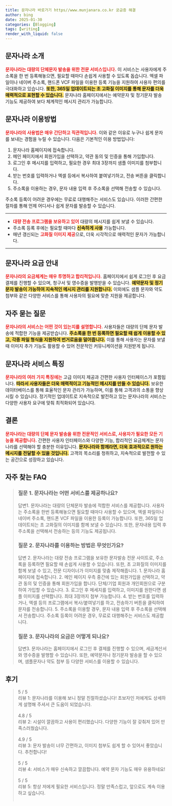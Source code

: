```yaml
---
title: 문자나라 바로가기 https//www.munjanara.co.kr 궁금증 해결
author: bing
date: 2025-01-30
categories: [Blogging]
tags: [writing]
render_with_liquid: false
---
```



<h2 id='문자나라_소개'>문자나라 소개</h2>

<p><b><span style="color: #ee2323;">문자나라는 대량의 단체문자 발송을 위한 전문 서비스입니다.</span></b> 이 서비스는 사용자에게 주소록을 한 번 등록해놓으면, 필요할 때마다 손쉽게 사용할 수 있도록 돕습니다. 엑셀 파일이나 네이버 주소록, 핸드폰 VCF 파일을 이용한 등록 기능을 지원하여 사용자 편의를 극대화하고 있습니다. <b><span style="background-color: #ffe066;">또한, 365일 업데이트되는 초 고화질 이미지를 통해 문자를 더욱 매력적으로 표현할 수 있습니다.</span></b> 문자나라 홈페이지에서는 예약문자 및 정기문자 발송 기능도 제공하여 보다 체계적인 메시지 관리가 가능합니다.</p>

<h2 id='이용방법'>문자나라 이용방법</h2>

<p><b><span style="color: #ee2323;">문자나라의 사용법은 매우 간단하고 직관적입니다.</span></b> 이와 같은 이유로 누구나 쉽게 문자를 보내는 경험을 누릴 수 있습니다. 다음은 기본적인 이용 방법입니다:</p>

<ol>
    <li>문자나라 홈페이지에 접속합니다.</li>
    <li>메인 페이지에서 회원가입을 선택하고, 약관 동의 및 인증을 통해 가입합니다.</li>
    <li>로그인 후 메시지를 입력하고, 필요한 경우 최대 3장까지 샘플 이미지를 첨부합니다.</li>
    <li>받는 번호를 입력하거나 엑셀 등에서 복사하여 붙여넣기하고, 전송 버튼을 클릭합니다.</li>
    <li>주소록을 이용하는 경우, 문자 내용 입력 후 주소록을 선택해 전송할 수 있습니다.</li>
</ol>

<p>주소록 등록이 어려운 경우에는 무료로 대행해주는 서비스도 있습니다. 이러한 간편한 절차를 통해 언제 어디서나 쉽게 문자를 발송할 수 있습니다.</p>

<hr />

<ul>
    <li><b><span style="color: #ee2323;">대량 전송 프로그램을 보유하고 있어</span></b> 대량의 메시지를 쉽게 보낼 수 있습니다.</li>
    <li>주소록 등록 후에는 필요할 때마다 <b><span style="background-color: #ffe066;">신속하게 사용</span></b> 가능합니다.</li>
    <li>매년 갱신되는 <b><span style="color: #ee2323;">고화질 이미지 제공</span></b>으로, 더욱 시각적으로 매력적인 문자가 가능합니다.</li>
</ul>

<hr />

<h2 id='요금_안내'>문자나라 요금 안내</h2>

<p><b><span style="color: #ee2323;">문자나라의 요금체계는 매우 투명하고 합리적입니다.</span></b> 홈페이지에서 쉽게 로그인 후 요금 결제를 진행할 수 있으며, 청구서 및 영수증을 발행받을 수 있습니다. <b><span style="background-color: #ffe066;">예약문자 및 정기문자 발송이 가능하여 지속적인 메시지 관리를 지원합니다.</span></b> 이외에도 샘플 문자와 약도 첨부와 같은 다양한 서비스를 통해 사용자의 필요에 맞춘 지원을 제공합니다.</p>

<h2 id='자주_묻는_질문'>자주 묻는 질문</h2>

<p><b><span style="color: #ee2323;">문자나라의 서비스는 어떤 것이 있는지를 설명합니다.</span></b> 사용자들은 대량의 단체 문자 발송에 적합한 기능을 제공받습니다. <b><span style="background-color: #ffe066;">주소록을 한 번 등록하면 필요할 때 쉽게 이용할 수 있고, 각종 파일 형식을 지원하여 번거로움을 덜어줍니다.</span></b> 이를 통해 사용자는 문자를 보낼 때 이미지 추가 기능도 활용할 수 있어 전문적인 커뮤니케이션을 지원받게 됩니다.</p>

<h2 id='서비스_특징'>문자나라 서비스 특징</h2>

<p><b><span style="color: #ee2323;">문자나라의 여러 가지 특징에는</span></b> 고급 이미지 제공과 간편한 사용자 인터페이스가 포함됩니다. <b><span style="background-color: #ffe066;">따라서 사용자들은 더욱 매력적이고 기능적인 메시지를 만들 수 있습니다.</span></b> 보유한 데이터베이스를 통해 효율적인 문자 관리가 가능하며, 이를 통해 고객과의 소통을 향상시킬 수 있습니다. 정기적인 업데이트로 지속적으로 발전하고 있는 문자나라의 서비스는 다양한 사용자 요구에 맞춰 최적화되어 있습니다.</p>

<h2 id='결론'>결론</h2>

<p><b><span style="color: #ee2323;">문자나라는 대량의 단체 문자 발송을 위한 전문적인 서비스로, 사용자가 필요한 모든 기능을 제공합니다.</span></b> 간편한 사용자 인터페이스와 다양한 기능, 합리적인 요금체계는 문자나라를 선택해야 할 충분한 이유입니다. <b><span style="background-color: #ffe066;">문자나라와 함께라면, 더욱 효과적으로 원하는 메시지를 전달할 수 있을 것입니다.</span></b> 고객의 목소리를 청취하고, 지속적으로 발전할 수 있는 공간으로 성장하고 있습니다.</p>


<h2 id='자주_찾는_FAQ'>자주 찾는 FAQ</h2>
<div itemscope="" itemtype="https://schema.org/FAQPage"> 
<blockquote> 
<div itemscope="" itemprop="mainEntity" itemtype="https://schema.org/Question"> 
<h3 itemprop="name">질문 1. 문자나라는 어떤 서비스를 제공하나요?</h3> 
<div itemscope="" itemprop="acceptedAnswer" itemtype="https://schema.org/Answer"> 
<span itemprop="text"> 
<p>답변1. 문자나라는 대량의 단체문자 발송에 적합한 서비스를 제공합니다. 사용자는 주소록을 한번 등록해놓으면 필요할 때마다 사용할 수 있으며, 엑셀 파일이나 네이버 주소록, 핸드폰 VCF 파일을 이용한 등록이 가능합니다. 또한, 365일 업데이트되는 초 고화질의 이미지를 함께 보낼 수 있습니다. 또한, 문자내용 입력 후 주소록을 선택해서 전송하는 등의 기능도 제공됩니다.</p> 
</span> 
</div> 
</div> 
<div itemscope="" itemprop="mainEntity" itemtype="https://schema.org/Question"> 
<h3 itemprop="name">질문 2. 문자나라를 이용하는 방법은 무엇인가요?</h3> 
<div itemscope="" itemprop="acceptedAnswer" itemtype="https://schema.org/Answer"> 
<span itemprop="text"> 
<p>답변 2. 문자나라는 대량 전송 프로그램을 보유한 문자발송 전문 사이트로, 주소록을 등록하면 필요할 때 손쉽게 사용할 수 있습니다. 또한, 초 고화질의 이미지를 함께 보낼 수 있고, 전문 디자이너가 이미지를 맞춤 제작해줍니다. 1. 문자나라 홈페이지에 접속합니다. 2. 메인 페이지 우측 중간에 있는 회원가입을 선택하고, 약관 동의 및 인증을 통해 회원가입을 합니다. 단체/기업 회원과 개인회원으로 구분하여 가입할 수 있습니다. 3. 로그인 후 메세지를 입력하고, 이미지를 원한다면 샘플 이미지를 선택합니다. 최대 3장까지 첨부 가능합니다. 4. 받는 번호를 입력하거나, 엑셀 등의 프로그램에서 복사/붙여넣기를 하고, 전송하기 버튼을 클릭하여 문자를 전송합니다. 5. 주소록을 이용할 경우, 문자 내용 입력 후 주소록을 선택해서 전송합니다. 주소록 등록이 어려운 경우, 무료로 대행해주는 서비스도 제공합니다.</p> 
</span> 
</div> 
</div> 
<div itemscope="" itemprop="mainEntity" itemtype="https://schema.org/Question"> 
<h3 itemprop="name">질문 3. 문자나라의 요금은 어떻게 되나요?</h3> 
<div itemscope="" itemprop="acceptedAnswer" itemtype="https://schema.org/Answer"> 
<span itemprop="text"> 
<p>답변3. 문자나라는 홈페이지에서 로그인 후 결제를 진행할 수 있으며, 세금계산서와 영수증을 발행할 수 있습니다. 또한, 예약문자나 정기문자 발송을 할 수 있으며, 샘플문자나 약도 첨부 등 다양한 서비스를 이용할 수 있습니다.</p> 
</span> 
</div> 
</div> 
</blockquote> 
</div>
<h2 id='후기'>후기</h2>
<div itemscope itemtype="https://schema.org/Product">
  <blockquote>
  <div itemprop="review" itemscope itemtype="https://schema.org/Review">
      <div itemprop="reviewRating" itemscope itemtype="https://schema.org/Rating"> <span itemprop="ratingValue">5</span> / <span itemprop="bestRating">5</span> </div>
      <span itemprop="reviewBody">리뷰 1: 문자나라를 이용해 보니 정말 친절하셨습니다! 초보자인 저에게도 상세하게 설명해 주셔서 큰 도움이 되었습니다.</span>
  </div>
  <br>
  <div itemprop="review" itemscope itemtype="https://schema.org/Review">
      <div itemprop="reviewRating" itemscope itemtype="https://schema.org/Rating"> <span itemprop="ratingValue">4.8</span> / <span itemprop="bestRating">5</span> </div>
      <span itemprop="reviewBody">리뷰 2: 시설이 깔끔하고 사용이 편리했습니다. 다양한 기능이 잘 갖춰져 있어 만족스러웠습니다.</span>
  </div>
  <br>
  <div itemprop="review" itemscope itemtype="https://schema.org/Review">
      <div itemprop="reviewRating" itemscope itemtype="https://schema.org/Rating"> <span itemprop="ratingValue">4.9</span> / <span itemprop="bestRating">5</span> </div>
      <span itemprop="reviewBody">리뷰 3: 문자 발송이 너무 간편하고, 이미지 첨부도 쉽게 할 수 있어서 좋았습니다. 추천합니다!</span>
  </div>
  <br>
  <div itemprop="review" itemscope itemtype="https://schema.org/Review">
      <div itemprop="reviewRating" itemscope itemtype="https://schema.org/Rating"> <span itemprop="ratingValue">5</span> / <span itemprop="bestRating">5</span> </div>
      <span itemprop="reviewBody">리뷰 4: 서비스가 매우 신속하고 깔끔합니다. 예약 문자 기능도 매우 유용하네요!</span>
  </div>
  <br>
  <div itemprop="review" itemscope itemtype="https://schema.org/Review">
      <div itemprop="reviewRating" itemscope itemtype="https://schema.org/Rating"> <span itemprop="ratingValue">5</span> / <span itemprop="bestRating">5</span> </div>
      <span itemprop="reviewBody">리뷰 5: 항상 저에게 필요한 서비스입니다. 정말 만족스럽고, 앞으로도 계속 이용하고 싶습니다.</span>
  </div>
  <br>
  </blockquote>
</div>
